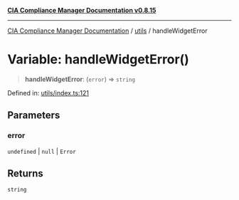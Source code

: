 [**CIA Compliance Manager Documentation v0.8.15**](../../README.md)

***

[CIA Compliance Manager Documentation](../../modules.md) / [utils](../README.md) / handleWidgetError

# Variable: handleWidgetError()

> **handleWidgetError**: (`error`) => `string`

Defined in: [utils/index.ts:121](https://github.com/Hack23/cia-compliance-manager/blob/50a3bb1fa64948444e36c06fee075b5043350db0/src/utils/index.ts#L121)

## Parameters

### error

`undefined` | `null` | `Error`

## Returns

`string`
